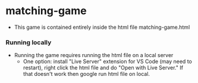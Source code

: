 # matching-game
- This game is contained entirely inside the html file matching-game.html

### Running locally
- Running the game requires running the html file on a local server
    - One option: install "Live Server" extension for VS Code (may need to restart), right click the html file and do "Open with Live Server." If that doesn't work then google run html file on local.
